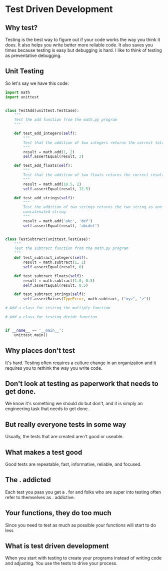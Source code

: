 # Test Driven Development

## Why test?
Testing is the best way to figure out if your code works the way you think it does. It also helps you write better more reliable code. It also saves you times because testing is easy but debugging is hard. I like to think of testing as preventative debugging.

## Unit Testing
So let's say we have this code:

```python
import math
import unittest


class TestAdd(unittest.TestCase):
    """
    Test the add function from the math.py program
    """

    def test_add_integers(self):
        """
        Test that the addition of two integers returns the correct total
        """
        result = math.add(1, 2)
        self.assertEqual(result, 3)

    def test_add_floats(self):
        """
        Test that the addition of two floats returns the correct result
        """
        result = math.add(10.5, 2)
        self.assertEqual(result, 12.5)

    def test_add_strings(self):
        """
        Test the addition of two strings returns the two string as one
        concatenated string
        """
        result = math.add('abc', 'def')
        self.assertEqual(result, 'abcdef')


class TestSubtract(unittest.TestCase):
    """
    Test the subtract function from the math.py program
    """
    def test_subtract_integers(self):
        result = math.subtract(1, 1)
        self.assertEqual(result, 0)

    def test_subtract_floats(self):
        result = math.subtract(1.0, 0.5)
        self.assertEqual(result, 0.5)

    def test_subtract_strings(self):
        self.assertRaises(TypeError, math.subtract, ("xyz", "z"))

# Add a class for testing the multiply function

# Add a class for testing divide function


if __name__ == '__main__':
    unittest.main()
```

## Why places don't test
It's hard. Testing often requires a culture change in an organization and it requires you to rethink the way you write code.

## Don't look at testing as paperwork that needs to get done.

We know it's something we should do but don't, and it is simply an engineering task that needs to get done.

## But really everyone tests in some way
Usually, the tests that are created aren't good or useable.

## What makes a test good
Good tests are repeatable, fast, informative, reliable, and focused.

## The . addicted
Each test you pass you get a . for and folks who are super into testing often refer to themselves as . addictive.

## Your functions, they do too much
Since you need to test as much as possible your functions will start to do less

## What is test driven development

When you start with testing to create your programs instead of writing code and adjusting. You use the tests to drive your process.
